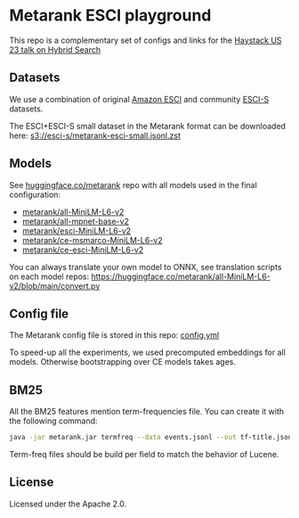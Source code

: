 # Metarank ESCI playground

This repo is a complementary set of configs and links for the 
[Haystack US 23 talk on Hybrid Search](https://metarank.github.io/haystack-us23)

## Datasets

We use a combination of original [Amazon ESCI](https://github.com/amazon-science/esci-data) and
community [ESCI-S](https://github.com/shuttie/esci-s) datasets.

The ESCI+ESCI-S small dataset in the Metarank format can be downloaded here: 
[s3://esci-s/metarank-esci-small.jsonl.zst](https://esci-s.s3.amazonaws.com/metarank-esci-small.jsonl.zst)

## Models

See [huggingface.co/metarank](https://huggingface.co/metarank) repo with all models used in the final configuration:
* [metarank/all-MiniLM-L6-v2](https://huggingface.co/metarank/all-MiniLM-L6-v2)
* [metarank/all-mpnet-base-v2](https://huggingface.co/metarank/all-mpnet-base-v2)
* [metarank/esci-MiniLM-L6-v2](https://huggingface.co/metarank/esci-MiniLM-L6-v2)
* [metarank/ce-msmarco-MiniLM-L6-v2](https://huggingface.co/metarank/ce-msmarco-MiniLM-L6-v2)
* [metarank/ce-esci-MiniLM-L6-v2](https://huggingface.co/metarank/ce-esci-MiniLM-L6-v2)

You can always translate your own model to ONNX, see translation scripts on each model repos:
https://huggingface.co/metarank/all-MiniLM-L6-v2/blob/main/convert.py

## Config file

The Metarank config file is stored in this repo: [config.yml](https://github.com/metarank/esci-playground/blob/master/config.yml)

To speed-up all the experiments, we used precomputed embeddings for all models. Otherwise bootstrapping over CE models takes ages.

## BM25

All the BM25 features mention term-frequencies file. You can create it with the following command:
```bash
java -jar metarank.jar termfreq --data events.jsonl --out tf-title.json --fields title
```

Term-freq files should be build per field to match the behavior of Lucene.

## License

Licensed under the Apache 2.0.